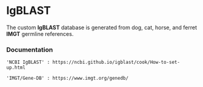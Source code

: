 # IgBLAST 
The custom **IgBLAST** database is generated from dog, cat, horse, and ferret **IMGT** germline references.
### Documentation
```
'NCBI IgBLAST' : https://ncbi.github.io/igblast/cook/How-to-set-up.html
```
```
'IMGT/Gene-DB' : https://www.imgt.org/genedb/
```
